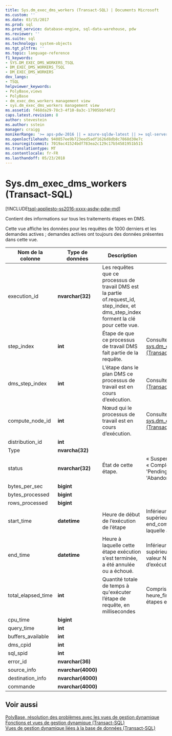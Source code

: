 ```yaml
---
title: Sys.dm_exec_dms_workers (Transact-SQL) | Documents Microsoft
ms.custom: ''
ms.date: 03/15/2017
ms.prod: sql
ms.prod_service: database-engine, sql-data-warehouse, pdw
ms.reviewer: ''
ms.suite: sql
ms.technology: system-objects
ms.tgt_pltfrm: ''
ms.topic: language-reference
f1_keywords:
- SYS.DM_EXEC_DMS_WORKERS_TSQL
- DM_EXEC_DMS_WORKERS_TSQL
- DM_EXEC_DMS_WORKERS
dev_langs:
- TSQL
helpviewer_keywords:
- PolyBase,views
- PolyBase
- dm_exec_dms_workers management view
- sys.dm_exec_dms_workers management view
ms.assetid: f468da29-78c3-4f10-8a3c-17905bbf46f2
caps.latest.revision: 8
author: stevestein
ms.author: sstein
manager: craigg
monikerRange: '>= aps-pdw-2016 || = azure-sqldw-latest || >= sql-server-2016 || = sqlallproducts-allversions'
ms.openlocfilehash: 940857ee9b723eed5adf1626d8db8c7868d30e7c
ms.sourcegitcommit: 7019ac41524bdf783ea2c129c17b54581951b515
ms.translationtype: MT
ms.contentlocale: fr-FR
ms.lasthandoff: 05/23/2018
---
```

# <a name="sysdmexecdmsworkers-transact-sql"></a>Sys.dm_exec_dms_workers (Transact-SQL)
[!INCLUDE[tsql-appliesto-ss2016-xxxx-asdw-pdw-md](../../includes/tsql-appliesto-ss2016-xxxx-asdw-pdw-md.md)]

  Contient des informations sur tous les traitements étapes en DMS.  
  
 Cette vue affiche les données pour les requêtes de 1000 derniers et les demandes actives ; demandes actives ont toujours des données présentes dans cette vue.  
  
|Nom de la colonne|Type de données| Description|Plage|  
|-----------------|---------------|-----------------|-----------|  
|execution_id|**nvarchar(32)**|Les requêtes que ce processus de travail DMS est la partie of.request_id, step_index, et dms_step_index forment la clé pour cette vue.||  
|step_index|**int**|Étape de que ce processus de travail DMS fait partie de la requête.|Consultez les index d’étape dans [sys.dm_exec_distributed_request_steps &#40;Transact-SQL&#41;](../../relational-databases/system-dynamic-management-views/sys-dm-exec-distributed-request-steps-transact-sql.md).|  
|dms_step_index|**int**|L’étape dans le plan DMS ce processus de travail est en cours d’exécution.|Consultez [sys.dm_exec_dms_workers (Transact-SQL)](../../relational-databases/system-dynamic-management-views/sys-dm-exec-dms-workers-transact-sql.md)|  
|compute_node_id|**int**|Nœud qui le processus de travail est en cours d’exécution.|Consultez [sys.dm_exec_compute_nodes &#40;Transact-SQL&#41;](../../relational-databases/system-dynamic-management-views/sys-dm-exec-compute-nodes-transact-sql.md).|  
|distribution_id|**int**|||  
|Type|**nvarcha(32)**|||  
|status|**nvarchar(32)**|État de cette étape.|« Suspendu », « Running », « Complète », 'Échec', 'UndoFailed', 'PendingCancel', 'annulée', 'Annuler', 'Abandonné'|  
|bytes_per_sec|**bigint**|||  
|bytes_processed|**bigint**|||  
|rows_processed|**bigint**|||  
|start_time|**datetime**|Heure de début de l’exécution de l’étape|Inférieure ou égale à l’heure actuelle et supérieurs ou égaux à end_compile_time de la requête à laquelle appartient cette étape.|  
|end_time|**datetime**|Heure à laquelle cette étape exécution s’est terminée, a été annulée ou a échoué.|Inférieure ou égale à l’heure actuelle et supérieurs ou égaux à heure_début, la valeur NULL pour les étapes d’exécution ou en file d’attente.|  
|total_elapsed_time|**int**|Quantité totale de temps à qu'exécuter l’étape de requête, en millisecondes|Comprise entre 0 et la différence entre heure_fin et heure_début. 0 pour les étapes en attente.|  
|cpu_time|**bigint**|||  
|query_time|**int**|||  
|buffers_available|**int**|||  
|dms_cpid|**int**|||  
|sql_spid|**int**|||  
|error_id|**nvarchar(36)**|||  
|source_info|**nvarchar(4000)**|||  
|destination_info|**nvarchar(4000)**|||  
|commande|**nvarchar(4000)**|||  
  
## <a name="see-also"></a>Voir aussi  
 [PolyBase, résolution des problèmes avec les vues de gestion dynamique](http://msdn.microsoft.com/library/ce9078b7-a750-4f47-b23e-90b83b783d80)   
 [Fonctions et vues de gestion dynamique &#40;Transact-SQL&#41;](~/relational-databases/system-dynamic-management-views/system-dynamic-management-views.md)   
 [Vues de gestion dynamique liées à la base de données &#40;Transact-SQL&#41;](../../relational-databases/system-dynamic-management-views/database-related-dynamic-management-views-transact-sql.md)  
  
  
